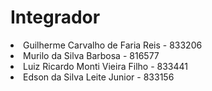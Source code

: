 # Integrador

<li>Guilherme Carvalho de Faria Reis - 833206</li>
<li>Murilo da Silva Barbosa - 816577</li>
<li>Luiz Ricardo Monti Vieira Filho - 833441</li>
<li>Edson da Silva Leite Junior - 833156</li>
